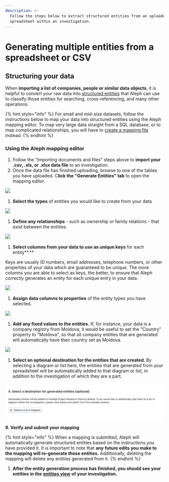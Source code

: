 ```yaml
---
description: >-
  Follow the steps below to extract structured entities from an uploaded
  spreadsheet within an investigation.
---
```


# Generating multiple entities from a spreadsheet or CSV

## Structuring your data

When **importing a list of companies, people or similar data objects**, it is helpful to convert your raw data into [structured entities](../../developers/followthemoney/) that Aleph can use to classify those entities for searching, cross-referencing, and many other operations.

{% hint style="info" %}
For small and mid-size datasets, follow the instructions below to map your data into structured entities using the Aleph mapping editor. To map very large data straight from a SQL database, or to map complicated relationships, you will have to [create a mapping file](../../developers/mappings.md) instead.
{% endhint %}

### Using the Aleph mapping editor

1. Follow the "Importing documents and files" steps above to **import your .csv, .xls, or .xlsx data file** to an investigation.
2. Once the data file has finished uploading, browse to one of the tables you have uploaded. C**lick the "Generate Entities" tab** to open the mapping editor.

![](../../.gitbook/assets/screenshot-2019-12-02-at-15.32.13.png)

1. **Select the types** of entities you would like to create from your data

![](../../.gitbook/assets/screenshot-2019-12-02-at-15.54.27.png)

1. **Define any relationships** - such as ownership or family relations - that exist between the entities.

![](../../.gitbook/assets/screenshot-2019-12-02-at-16.12.25.png)

1. **Select columns from your data to use as unique keys** for each entity\*\*.\*\*

Keys are usually ID numbers, email addresses, telephone numbers, or other properties of your data which are guaranteed to be unique. The more columns you are able to select as keys, the better, to ensure that Aleph correctly generates an entity for each unique entry in your data.

![](../../.gitbook/assets/screenshot-2019-12-02-at-16.08.29.png)

1. **Assign data columns to properties** of the entity types you have selected.

![](../../.gitbook/assets/screenshot-2019-12-02-at-15.56.15.png)

1. **Add any fixed values to the entities.** If, for instance, your data is a company registry from Moldova, it would be useful to set the "Country" property to "Moldova", so that all company entities that are generated will automatically have their country set as Moldova.

![](../../.gitbook/assets/screenshot-2019-12-02-at-15.57.57.png)

1. **Select an optional destination for the entities that are created**. By selecting a diagram or list here, the entities that are generated from your spreadsheet will be automatically added to that diagram or list, in addition to the investigation of which they are a part.

![](<../../.gitbook/assets/screen-shot-2021-02-11-at-13.16.17 (1).png>)

**9. Verify and submit your mapping**

{% hint style="info" %}
When a mapping is submitted, Aleph will automatically generate structured entities based on the instructions you have provided it. It is important to note that **any** **future edits you make to the mapping will re-generate these entities.** Additionally, deleting the mapping will delete any entities generated from it.
{% endhint %}

1. **After the entity generation process has finished, you should see your entities in the** [**entities view**](using-the-table-editor.md) **of your investigation.**
